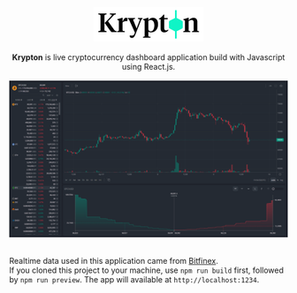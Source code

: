 <div align='center'>
    <img alt='Krypton' width='200' height='62' src='/src/assets/images/logo/krypton.png' />
</div>
<br>
<div align="center">
    <strong>Krypton</strong> is live cryptocurrency dashboard application build with Javascript using React.js.
</div>
<br>
<div align='center'>
    <img alt='Krypton Dashboard' src='/src/assets/images/screenshot/Krypton.png' />
</div>

<br>Realtime data used in this application came from [Bitfinex](https://trading.bitfinex.com/t?type=exchange).<br>If you cloned this project to your machine, use `npm run build` first, followed by `npm run preview`. The app will available at `http://localhost:1234`.